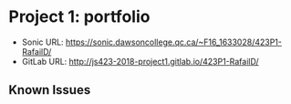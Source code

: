 # <Daniel Rafail> Project 1: portfolio

* Sonic URL: <https://sonic.dawsoncollege.qc.ca/~F16_1633028/423P1-RafailD/>
* GitLab URL: <http://js423-2018-project1.gitlab.io/423P1-RafailD/>

## Known Issues
